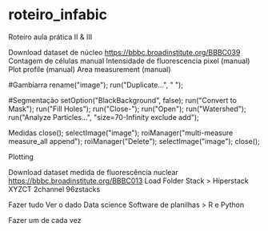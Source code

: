 # roteiro_infabic
Roteiro aula prática II &amp; III

Download dataset de núcleo
https://bbbc.broadinstitute.org/BBBC039
Contagem de células manual
Intensidade de fluorescencia pixel (manual)
Plot profile (manual)
Area measurement (manual)

#Gambiarra
rename("image");
run("Duplicate...", " ");


#Segmentação
setOption("BlackBackground", false);
run("Convert to Mask");
run("Fill Holes");
run("Close-");
run("Open");
run("Watershed");
run("Analyze Particles...", "size=70-Infinity exclude add");


Medidas
close();
selectImage("image");
roiManager("multi-measure measure_all append");
roiManager("Delete");
selectImage("image");
close();

Plotting

Download dataset medida de fluorescência nuclear
https://bbbc.broadinstitute.org/BBBC013
Load Folder
Stack > Hiperstack
	XYZCT
	2channel
	96zstacks

Fazer tudo
Ver o dado
Data science Software de planilhas > R e Python

Fazer um de cada vez

	
